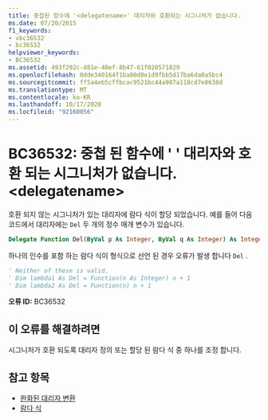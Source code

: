 ```yaml
---
title: 중첩된 함수에 '<delegatename>' 대리자와 호환되는 시그니처가 없습니다.
ms.date: 07/20/2015
f1_keywords:
- vbc36532
- bc36532
helpviewer_keywords:
- BC36532
ms.assetid: 493f292c-d81e-40ef-8b47-61f020571829
ms.openlocfilehash: 0dde340164f1ba80d0e1d9fbb5d17ba6da0a5bc4
ms.sourcegitcommit: ff5a4eb5cffbcac9521bc44a907a118cd7e8638d
ms.translationtype: MT
ms.contentlocale: ko-KR
ms.lasthandoff: 10/17/2020
ms.locfileid: "92160056"
---
```

# <a name="bc36532-nested-function-does-not-have-a-signature-that-is-compatible-with-delegate-delegatename"></a>BC36532: 중첩 된 함수에 ' ' 대리자와 호환 되는 시그니처가 없습니다. \<delegatename>

호환 되지 않는 시그니처가 있는 대리자에 람다 식이 할당 되었습니다. 예를 들어 다음 코드에서 대리자에는 `Del` 두 개의 정수 매개 변수가 있습니다.

```vb
Delegate Function Del(ByVal p As Integer, ByVal q As Integer) As Integer
```

하나의 인수를 포함 하는 람다 식이 형식으로 선언 된 경우 오류가 발생 합니다 `Del` .

```vb
' Neither of these is valid.
' Dim lambda1 As Del = Function(n As Integer) n + 1
' Dim lambda2 As Del = Function(n) n + 1
```

**오류 ID:** BC36532

## <a name="to-correct-this-error"></a>이 오류를 해결하려면

시그니처가 호환 되도록 대리자 정의 또는 할당 된 람다 식 중 하나를 조정 합니다.

## <a name="see-also"></a>참고 항목

- [완화된 대리자 변환](../../programming-guide/language-features/delegates/relaxed-delegate-conversion.md)
- [람다 식](../../programming-guide/language-features/procedures/lambda-expressions.md)
